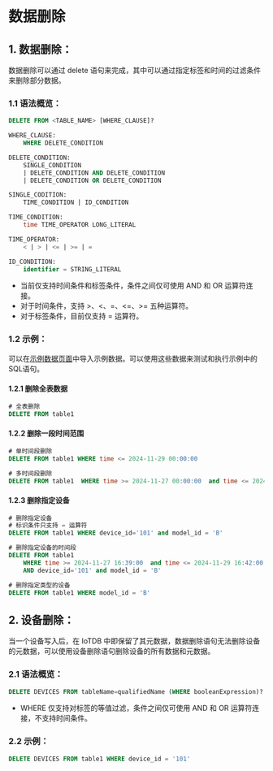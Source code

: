 <!--

    Licensed to the Apache Software Foundation (ASF) under one
    or more contributor license agreements.  See the NOTICE file
    distributed with this work for additional information
    regarding copyright ownership.  The ASF licenses this file
    to you under the Apache License, Version 2.0 (the
    "License"); you may not use this file except in compliance
    with the License.  You may obtain a copy of the License at
    
        http://www.apache.org/licenses/LICENSE-2.0
    
    Unless required by applicable law or agreed to in writing,
    software distributed under the License is distributed on an
    "AS IS" BASIS, WITHOUT WARRANTIES OR CONDITIONS OF ANY
    KIND, either express or implied.  See the License for the
    specific language governing permissions and limitations
    under the License.

-->

# 数据删除

## 1. 数据删除：

数据删除可以通过 delete 语句来完成，其中可以通过指定标签和时间的过滤条件来删除部分数据。

### 1.1 语法概览：

```SQL
DELETE FROM <TABLE_NAME> [WHERE_CLAUSE]?

WHERE_CLAUSE:
    WHERE DELETE_CONDITION

DELETE_CONDITION:
    SINGLE_CONDITION
    | DELETE_CONDITION AND DELETE_CONDITION
    | DELETE_CONDITION OR DELETE_CONDITION

SINGLE_CODITION:
    TIME_CONDITION | ID_CONDITION

TIME_CONDITION:
    time TIME_OPERATOR LONG_LITERAL

TIME_OPERATOR:
    < | > | <= | >= | =

ID_CONDITION:
    identifier = STRING_LITERAL
```

- 当前仅支持时间条件和标签条件，条件之间仅可使用 AND 和 OR 运算符连接。
- 对于时间条件，支持 >、<、=、<=、>= 五种运算符。
- 对于标签条件，目前仅支持 = 运算符。

### 1.2 示例：

可以在[示例数据页面](../Reference/Sample-Data.md)中导入示例数据。可以使用这些数据来测试和执行示例中的SQL语句。

#### 1.2.1 删除全表数据

```SQL
# 全表删除
DELETE FROM table1
```

#### 1.2.2 删除一段时间范围

```SQL
# 单时间段删除
DELETE FROM table1 WHERE time <= 2024-11-29 00:00:00

# 多时间段删除
DELETE FROM table1  WHERE time >= 2024-11-27 00:00:00  and time <= 2024-11-29 00:00:00
```

#### 1.2.3 删除指定设备

```SQL
# 删除指定设备
# 标识条件只支持 = 运算符
DELETE FROM table1 WHERE device_id='101' and model_id = 'B'

# 删除指定设备的时间段
DELETE FROM table1 
    WHERE time >= 2024-11-27 16:39:00  and time <= 2024-11-29 16:42:00 
    AND device_id='101' and model_id = 'B'

# 删除指定类型的设备
DELETE FROM table1 WHERE model_id = 'B'
```

## 2. 设备删除：

当一个设备写入后，在 IoTDB 中即保留了其元数据，数据删除语句无法删除设备的元数据，可以使用设备删除语句删除设备的所有数据和元数据。

### 2.1 语法概览：

```SQL
DELETE DEVICES FROM tableName=qualifiedName (WHERE booleanExpression)?
```

- WHERE 仅支持对标签的等值过滤，条件之间仅可使用 AND 和 OR 运算符连接，不支持时间条件。

### 2.2 示例：

```SQL
DELETE DEVICES FROM table1 WHERE device_id = '101'
```